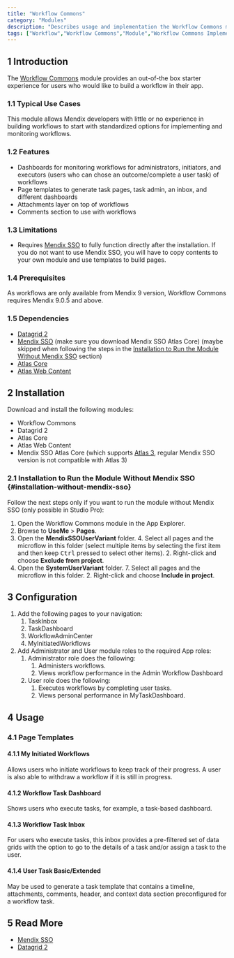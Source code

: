```yaml
---
title: "Workflow Commons"
category: "Modules"
description: "Describes usage and implementation the Workflow Commons module that is used with workflows."
tags: ["Workflow","Workflow Commons","Module","Workflow Commons Implementation"]
---
```


## 1 Introduction

The [Workflow Commons](https://marketplace.mendix.com/link/component/117066) module provides an out-of-the box starter experience for users who would like to build a workflow in their app.

### 1.1 Typical Use Cases

This module allows Mendix developers with little or no experience in building workflows to start with standardized options for implementing and monitoring workflows.

### 1.2 Features

* Dashboards for monitoring workflows for administrators, initiators, and executors (users who can chose an outcome/complete a user task) of workflows
* Page templates to generate task pages, task admin, an inbox, and different dashboards
* Attachments layer on top of workflows
* Comments section to use with workflows

### 1.3 Limitations

* Requires [Mendix SSO](https://marketplace.mendix.com/link/component/117212) to fully function directly after the installation. If you do not want to use Mendix SSO, you will have to copy contents to your own module and use templates to build pages.

### 1.4 Prerequisites

As workflows are only available from Mendix 9 version, Workflow Commons requires Mendix 9.0.5 and above.

### 1.5  Dependencies

* [Datagrid 2](https://marketplace.mendix.com/link/component/116540)
* [Mendix SSO](https://marketplace.mendix.com/link/component/117212) (make sure you download Mendix SSO Atlas Core) (maybe skipped when following the steps in the [Installation to Run the Module Without Mendix SSO](#installation-without-mendix-sso) section)
* [Atlas Core](https://marketplace.mendix.com/link/component/117187)
* [Atlas Web Content](https://marketplace.mendix.com/link/component/117183)

## 2 Installation 

Download and install the following modules:

* Workflow Commons
* Datagrid 2
* Atlas Core
* Atlas Web Content 
* Mendix SSO Atlas Core (which supports [Atlas 3](/refguide/atlas3-change-summary), regular Mendix SSO version is not compatible with Atlas 3)

### 2.1 Installation to Run the Module Without Mendix SSO {#installation-without-mendix-sso}

Follow the next steps only if you want to run the module without Mendix SSO (only possible in Studio Pro):
1. Open the Workflow Commons module in the App Explorer.
2. Browse to **UseMe** > **Pages**.
3. Open the **MendixSSOUserVariant** folder.
   4. Select all pages and the microflow in this folder (select multiple items by selecting the first item and then keep <kbd>Ctrl</kbd> pressed to select other items).
   2. Right-click and choose **Exclude from project**.
4. Open the **SystemUserVariant** folder.
   7. Select all pages and the microflow in this folder.
   2. Right-click and choose **Include in project**.

## 3 Configuration

1. Add the following pages to your navigation:
    1. TaskInbox
    2. TaskDashboard  
    3. WorkflowAdminCenter
    4. MyInitiatedWorkflows
2. Add Administrator and User module roles to the required App roles:
    1. Administrator role does the following:
        1. Administers workflows.
        2. Views workflow performance in the Admin Workflow Dashboard
    2. User role does the following:
        1. Executes workflows by completing user tasks.
        2. Views personal performance in MyTaskDashboard.

## 4 Usage

### 4.1 Page Templates

#### 4.1.1 My Initiated Workflows
Allows users who initiate workflows to keep track of their progress. A user is also able to withdraw a workflow if it is still in progress.

#### 4.1.2 Workflow Task Dashboard
Shows users who execute tasks, for example, a task-based dashboard.

#### 4.1.3 Workflow Task Inbox
For users who execute tasks, this inbox provides a pre-filtered set of data grids with the option to go to the details of a task and/or assign a task to the user.

#### 4.1.4 User Task Basic/Extended
May be used to generate a task template that contains a timeline, attachments, comments, header, and context data section preconfigured for a workflow task.

## 5 Read More

* [Mendix SSO](mendix-sso)
* [Datagrid 2](data-grid-2)
